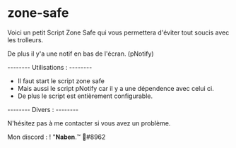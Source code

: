 # zone-safe

Voici un petit Script Zone Safe qui vous permettera d'éviter tout soucis avec les trolleurs.

De plus il y'a une notif en bas de l'écran. (pNotify)

-------- Utilisations : --------

- Il faut start le script zone safe
- Mais aussi le script pNotify car il y a une dépendence avec celui ci.
- De plus le script est entièrement configurable.

-------- Divers : --------

N'hésitez pas à me contacter si vous avez un problème.

Mon discord : ! "𝐍𝐚𝐛𝐞𝐧.™ 🌴#8962

